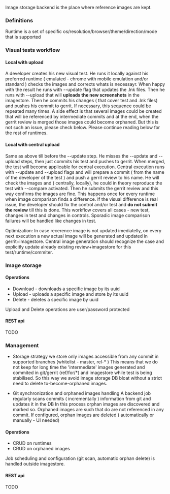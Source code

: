 Image storage backend is the place where reference images are kept.

### Definitions
Runtime is a set of specific os/resolution/browser/theme/direction/mode that is supported

### Visual tests workflow

#### Local with upload
A developer creates his new visual test. He runs it locally against his preferred runtime
( emulated - chrome with mobile emulation and/or standard ) checks the images and corrects whats is necessayr.
When happy with the result he runs with --update flag that updates the .lnk files. Then he runs with --upload that will
__uploads the new screenshots__ in the imagestore. Then he commits his changes ( that cover test and .lnk files)
and pushes his commit to gerrit. If necessary, this sequence could be repeated many times.
A side effect is that several images could be created that will be referenced by intermediate commits and at the end,
when the gerrit review is merged those images could become orphaned. But this is not such an issue, please check below.
Please continue reading below for the rest of runtimes.

#### Local with central upload
Same as above till before the --update step. He misses the --update and --upload steps, then just commits his test and
pushes to gerrit. When merged, the test will become applicable for central execution.
Central execution runs with --update and --upload flags and will prepare a commit ( from the name of the developer
of the test ) and push a gerrit review to his name. He will check the images and ( centrally, locally), he could in theory
reproduce the test with --compare activated. Then he submits the gerrit review and this way confirms the images
are fine. This happens once for every runtime when image comparison finds a difference.
If the visual difference is real issue, the developer should fix the control and/or test and __do not submit the review__
till this is done.
This workflow covers all cases - new test, changes in test and changes in controls. Sporadic image comparison failures
will be handled like changes in test.

Optimization:
In case recerence image is not updated imediatelly, on every next execution a new actual image will be generated and
updated in gerrit+imagestore. Central image generation should recognize the case and explicitly update already existing
review+imagestore for this test/runtime/commiter.

### Image storage

#### Operations
* Download - downloads a specific image by its uuid
* Upload - uploads a specific image and store by its uuid
* Delete - deletes a specific image by uuid

Upload and Delete operations are user/password protected

#### REST api
TODO

### Management
* Storage strategy
we store only images accessible from any commit in supported branches (whitelist - master, rel-* )
This means that we do not keep for long time the 'intermediate' images generated and commited in git/gerrit (ref/for/*)
and imagestore while test is being stabilised.
So this way we avoid image storage DB bloat without a strict need to delete to-become-orphaned images.

* Git synchronization and orphaned images handling
A backend job regularly scans commits ( incrementally ) information from git and updates it in the DB
In this process orphan images are discovered and marked so.
Orphaned images are such that do are not referenced in any commit.
If configured, orphan images are deleted ( automatically or manually - UI needed)

#### Operations
* CRUD on runtimes
* CRUD on orphaned images

Job scheduling and configuration (git scan, automatic orphan delete) is handled outside imagestore.

#### REST api
TODO







